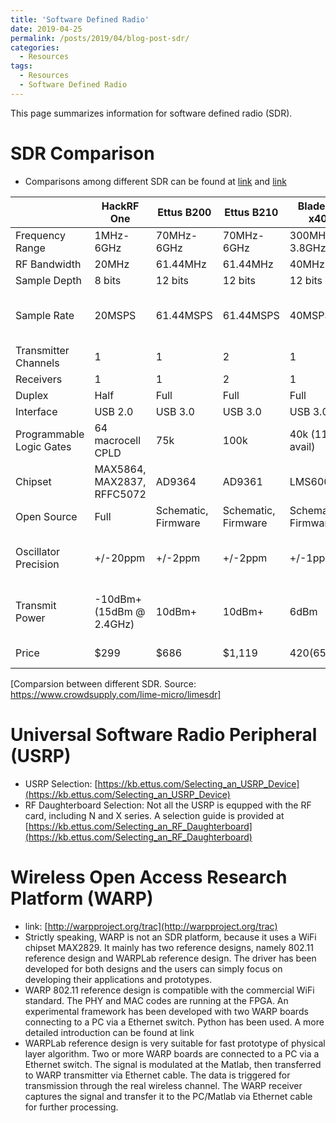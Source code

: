 ```yaml
---
title: 'Software Defined Radio'
date: 2019-04-25
permalink: /posts/2019/04/blog-post-sdr/
categories:
  - Resources
tags:
  - Resources
  - Software Defined Radio
---
```


This page summarizes information for software defined radio (SDR).

# SDR Comparison
* Comparisons among different SDR can be found at [link](https://www.crowdsupply.com/lime-micro/limesdr) and [link](https://www.rtl-sdr.com/about-rtl-sdr/)

|                          | HackRF One                 | Ettus B200          | Ettus B210          | BladeRF x40         | RTL-SDR      | LimeSDR                                  |
|--------------------------|----------------------------|---------------------|---------------------|---------------------|--------------|------------------------------------------|
| Frequency Range          | 1MHz-6GHz                  | 70MHz-6GHz          | 70MHz-6GHz          | 300MHz-3.8GHz       | 22MHz-2.2GHz | 100kHz-3.8GHz                            |
| RF Bandwidth             | 20MHz                      | 61.44MHz            | 61.44MHz            | 40MHz               | 3.2MHz       | 61.44MHz                                 |
| Sample Depth             | 8 bits                     | 12 bits             | 12 bits             | 12 bits             | 8 bits       | 12 bits                                  |
| Sample Rate              | 20MSPS                     | 61.44MSPS           | 61.44MSPS           | 40MSPS              | 3.2MSPS      | 61.44MSPS (Limited by USB 3.0 data rate) |
| Transmitter Channels     | 1                          | 1                   | 2                   | 1                   | 0            | 2                                        |
| Receivers                | 1                          | 1                   | 2                   | 1                   | 1            | 2                                        |
| Duplex                   | Half                       | Full                | Full                | Full                | N/A          | Full                                     |
| Interface                | USB 2.0                    | USB 3.0             | USB 3.0             | USB 3.0             | USB 2.0      | USB 3.0                                  |
| Programmable Logic Gates | 64 macrocell CPLD          | 75k                 | 100k                | 40k (115k avail)    | N/A          | 40k                                      |
| Chipset                  | MAX5864, MAX2837, RFFC5072 | AD9364              | AD9361              | LMS6002M            | RTL2832U     | LMS7002M                                 |
| Open Source              | Full                       | Schematic, Firmware | Schematic, Firmware | Schematic, Firmware | No           | Full                                     |
| Oscillator Precision     | +/-20ppm                   | +/-2ppm             | +/-2ppm             | +/-1ppm             | ?            | +/-1ppm initial, +/-4ppm stable          |
| Transmit Power           | -10dBm+ (15dBm @ 2.4GHz)   | 10dBm+              | 10dBm+              | 6dBm                | N/A          | 0 to 10dBm (depending on frequency)      |
| Price                    | $299                       | $686                | $1,119              | $420 ($650)         | ~$10         | $299 ($289 pre-order)                    |
[Comparsion between different SDR. Source: https://www.crowdsupply.com/lime-micro/limesdr]


# Universal Software Radio Peripheral (USRP)
* USRP Selection: [https://kb.ettus.com/Selecting_an_USRP_Device](https://kb.ettus.com/Selecting_an_USRP_Device)
* RF Daughterboard Selection: Not all the USRP is equpped with the RF card, including N and X series. A selection guide is provided at [https://kb.ettus.com/Selecting_an_RF_Daughterboard](https://kb.ettus.com/Selecting_an_RF_Daughterboard)

# Wireless Open Access Research Platform (WARP)
* link: [http://warpproject.org/trac](http://warpproject.org/trac)
* Strictly speaking, WARP is not an SDR platform, because it uses a WiFi chipset MAX2829. It mainly has two reference designs, namely 802.11 reference design and WARPLab reference design. The driver has been developed for both designs and the users can simply focus on developing their applications and prototypes.
* WARP 802.11 reference design is compatible with the commercial WiFi standard. The PHY and MAC codes are running at the FPGA. An experimental framework has been developed with two WARP boards connecting to a PC via a Ethernet switch. Python has been used. A more detailed introduction can be found at link
* WARPLab reference design is very suitable for fast prototype of physical layer algorithm. Two or more WARP boards are connected to a PC via a Ethernet switch.  The signal is modulated at the Matlab, then transferred to WARP transmitter via Ethernet cable. The data is triggered for transmission through the real wireless channel. The WARP receiver captures the signal and transfer it to the PC/Matlab via Ethernet cable for further processing.
